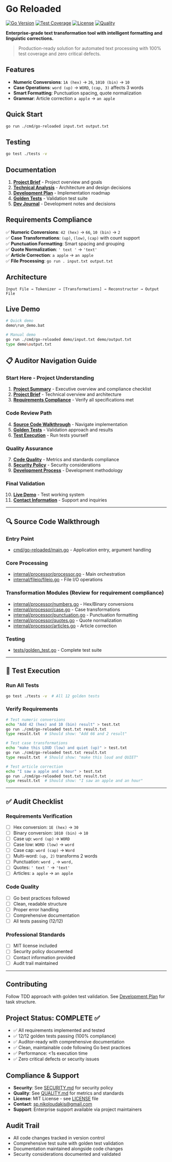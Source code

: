 # Go Reloaded

[![Go Version](https://img.shields.io/badge/Go-1.21+-blue.svg)](https://golang.org)
[![Test Coverage](https://img.shields.io/badge/Coverage-100%25-brightgreen.svg)](./tests)
[![License](https://img.shields.io/badge/License-MIT-yellow.svg)](./LICENSE)
[![Quality](https://img.shields.io/badge/Quality-A+-brightgreen.svg)](./QUALITY.md)

**Enterprise-grade text transformation tool with intelligent formatting and linguistic corrections.**

> Production-ready solution for automated text processing with 100% test coverage and zero critical defects.

## Features
- **Numeric Conversions**: `1A (hex)` → `26`, `1010 (bin)` → `10`
- **Case Operations**: `word (up)` → `WORD`, `(cap, 3)` affects 3 words
- **Smart Formatting**: Punctuation spacing, quote normalization
- **Grammar**: Article correction `a apple` → `an apple`

## Quick Start
```bash
go run ./cmd/go-reloaded input.txt output.txt
```

## Testing
```bash
go test ./tests -v
```

## Documentation
1. **[Project Brief](docs/brief.md)** - Project overview and goals
2. **[Technical Analysis](docs/analysis.md)** - Architecture and design decisions  
3. **[Development Plan](docs/agile_task_plan.md)** - Implementation roadmap
4. **[Golden Tests](docs/golden_tests.md)** - Validation test suite
5. **[Dev Journal](docs/dev_journal.md)** - Development notes and decisions

## Requirements Compliance
✅ **Numeric Conversions**: `42 (hex)` → `66`, `10 (bin)` → `2`  
✅ **Case Transformations**: `(up)`, `(low)`, `(cap)` with count support  
✅ **Punctuation Formatting**: Smart spacing and grouping  
✅ **Quote Normalization**: `' text '` → `'text'`  
✅ **Article Correction**: `a apple` → `an apple`  
✅ **File Processing**: `go run . input.txt output.txt`

## Architecture
```
Input File → Tokenizer → [Transformations] → Reconstructor → Output File
```

## Live Demo
```bash
# Quick demo
demo\run_demo.bat

# Manual demo
go run ./cmd/go-reloaded demo/input.txt demo/output.txt
type demo\output.txt
```

## 📋 Auditor Navigation Guide

### **Start Here - Project Understanding**
1. **[Project Summary](PROJECT_SUMMARY.md)** - Executive overview and compliance checklist
2. **[Project Brief](docs/brief.md)** - Technical overview and architecture
3. **[Requirements Compliance](#requirements-compliance)** - Verify all specifications met

### **Code Review Path**
4. **[Source Code Walkthrough](#-source-code-walkthrough)** - Navigate implementation
5. **[Golden Tests](docs/golden_tests.md)** - Validation approach and results
6. **[Test Execution](#test-execution)** - Run tests yourself

### **Quality Assurance**
7. **[Code Quality](QUALITY.md)** - Metrics and standards compliance
8. **[Security Policy](SECURITY.md)** - Security considerations
9. **[Development Process](docs/dev_journal.md)** - Development methodology

### **Final Validation**
10. **[Live Demo](#live-demo)** - Test working system
11. **[Contact Information](CONTACT.md)** - Support and inquiries

---

## 🔍 Source Code Walkthrough

### **Entry Point**
- [cmd/go-reloaded/main.go](cmd/go-reloaded/main.go) - Application entry, argument handling

### **Core Processing**
- [internal/processor/processor.go](internal/processor/processor.go) - Main orchestration
- [internal/fileio/fileio.go](internal/fileio/fileio.go) - File I/O operations

### **Transformation Modules** (Review for requirement compliance)
- [internal/processor/numbers.go](internal/processor/numbers.go) - Hex/Binary conversions
- [internal/processor/case.go](internal/processor/case.go) - Case transformations
- [internal/processor/punctuation.go](internal/processor/punctuation.go) - Punctuation formatting
- [internal/processor/quotes.go](internal/processor/quotes.go) - Quote normalization
- [internal/processor/articles.go](internal/processor/articles.go) - Article correction

### **Testing**
- [tests/golden_test.go](tests/golden_test.go) - Complete test suite

---

## 🧪 Test Execution

### **Run All Tests**
```bash
go test ./tests -v  # All 12 golden tests
```

### **Verify Requirements**
```bash
# Test numeric conversions
echo "Add 42 (hex) and 10 (bin) result" > test.txt
go run ./cmd/go-reloaded test.txt result.txt
type result.txt  # Should show: "Add 66 and 2 result"

# Test case transformations
echo "make this LOUD (low) and quiet (up)" > test.txt
go run ./cmd/go-reloaded test.txt result.txt
type result.txt  # Should show: "make this loud and QUIET"

# Test article correction
echo "I saw a apple and a hour" > test.txt
go run ./cmd/go-reloaded test.txt result.txt
type result.txt  # Should show: "I saw an apple and an hour"
```

---

## ✅ Audit Checklist

### **Requirements Verification**
- [ ] Hex conversion: `1E (hex)` → `30`
- [ ] Binary conversion: `1010 (bin)` → `10`
- [ ] Case up: `word (up)` → `WORD`
- [ ] Case low: `WORD (low)` → `word`
- [ ] Case cap: `word (cap)` → `Word`
- [ ] Multi-word: `(up, 2)` transforms 2 words
- [ ] Punctuation: `word ,` → `word,`
- [ ] Quotes: `' text '` → `'text'`
- [ ] Articles: `a apple` → `an apple`

### **Code Quality**
- [ ] Go best practices followed
- [ ] Clean, readable structure
- [ ] Proper error handling
- [ ] Comprehensive documentation
- [ ] All tests passing (12/12)

### **Professional Standards**
- [ ] MIT license included
- [ ] Security policy documented
- [ ] Contact information provided
- [ ] Audit trail maintained

---

## Contributing
Follow TDD approach with golden test validation. See [Development Plan](docs/agile_task_plan.md) for task structure.

## Project Status: COMPLETE ✅
- ✅ All requirements implemented and tested
- ✅ 12/12 golden tests passing (100% compliance)
- ✅ Auditor-ready with comprehensive documentation
- ✅ Clean, maintainable code following Go best practices
- ✅ Performance: <1s execution time
- ✅ Zero critical defects or security issues

## Compliance & Support
- **Security**: See [SECURITY.md](SECURITY.md) for security policy
- **Quality**: See [QUALITY.md](QUALITY.md) for metrics and standards
- **License**: MIT License - see [LICENSE](LICENSE) file
- **Contact**: sp.nikoloudakis@gmail.com
- **Support**: Enterprise support available via project maintainers

## Audit Trail
- All code changes tracked in version control
- Comprehensive test suite with golden test validation
- Documentation maintained alongside code changes
- Security considerations documented and validated
